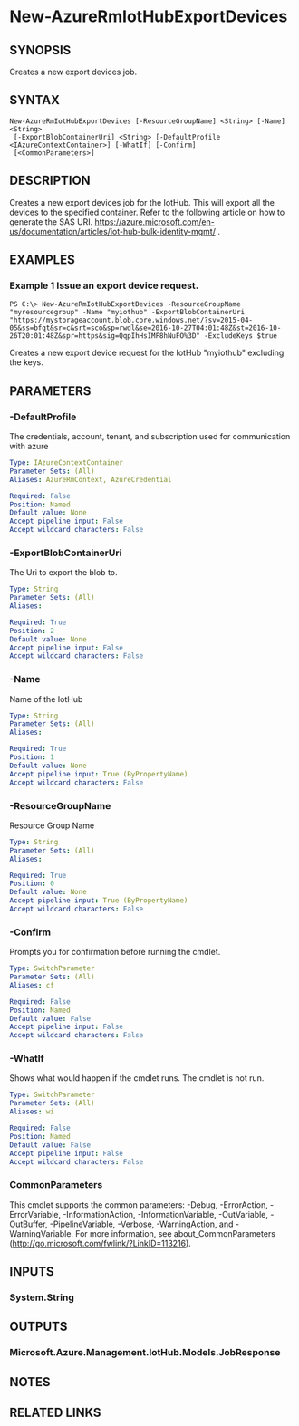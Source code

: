 ﻿---
external help file: Microsoft.Azure.Commands.IotHub.dll-Help.xml
Module Name: AzureRM.IotHub
online help: https://docs.microsoft.com/en-us/powershell/module/azurerm.iothub/new-azurermiothubexportdevices
schema: 2.0.0
---

# New-AzureRmIotHubExportDevices

## SYNOPSIS
Creates a new export devices job.

## SYNTAX

```
New-AzureRmIotHubExportDevices [-ResourceGroupName] <String> [-Name] <String>
 [-ExportBlobContainerUri] <String> [-DefaultProfile <IAzureContextContainer>] [-WhatIf] [-Confirm]
 [<CommonParameters>]
```

## DESCRIPTION
Creates a new export devices job for the IotHub.
This will export all the devices to the specified container. 
Refer to the following article on how to generate the SAS URI.
https://azure.microsoft.com/en-us/documentation/articles/iot-hub-bulk-identity-mgmt/ .

## EXAMPLES

### Example 1 Issue an export device request.
```
PS C:\> New-AzureRmIotHubExportDevices -ResourceGroupName "myresourcegroup" -Name "myiothub" -ExportBlobContainerUri "https://mystorageaccount.blob.core.windows.net/?sv=2015-04-05&ss=bfqt&sr=c&srt=sco&sp=rwdl&se=2016-10-27T04:01:48Z&st=2016-10-26T20:01:48Z&spr=https&sig=QqpIhHsIMF8hNuFO%3D" -ExcludeKeys $true
```

Creates a new export device request for the IotHub "myiothub" excluding the keys.

## PARAMETERS

### -DefaultProfile
The credentials, account, tenant, and subscription used for communication with azure

```yaml
Type: IAzureContextContainer
Parameter Sets: (All)
Aliases: AzureRmContext, AzureCredential

Required: False
Position: Named
Default value: None
Accept pipeline input: False
Accept wildcard characters: False
```

### -ExportBlobContainerUri
The Uri to export the blob to. 

```yaml
Type: String
Parameter Sets: (All)
Aliases: 

Required: True
Position: 2
Default value: None
Accept pipeline input: False
Accept wildcard characters: False
```

### -Name
Name of the IotHub

```yaml
Type: String
Parameter Sets: (All)
Aliases: 

Required: True
Position: 1
Default value: None
Accept pipeline input: True (ByPropertyName)
Accept wildcard characters: False
```

### -ResourceGroupName
Resource Group Name

```yaml
Type: String
Parameter Sets: (All)
Aliases: 

Required: True
Position: 0
Default value: None
Accept pipeline input: True (ByPropertyName)
Accept wildcard characters: False
```

### -Confirm
Prompts you for confirmation before running the cmdlet.

```yaml
Type: SwitchParameter
Parameter Sets: (All)
Aliases: cf

Required: False
Position: Named
Default value: False
Accept pipeline input: False
Accept wildcard characters: False
```

### -WhatIf
Shows what would happen if the cmdlet runs.
The cmdlet is not run.

```yaml
Type: SwitchParameter
Parameter Sets: (All)
Aliases: wi

Required: False
Position: Named
Default value: False
Accept pipeline input: False
Accept wildcard characters: False
```

### CommonParameters
This cmdlet supports the common parameters: -Debug, -ErrorAction, -ErrorVariable, -InformationAction, -InformationVariable, -OutVariable, -OutBuffer, -PipelineVariable, -Verbose, -WarningAction, and -WarningVariable. For more information, see about_CommonParameters (http://go.microsoft.com/fwlink/?LinkID=113216).

## INPUTS

### System.String

## OUTPUTS

### Microsoft.Azure.Management.IotHub.Models.JobResponse

## NOTES

## RELATED LINKS

